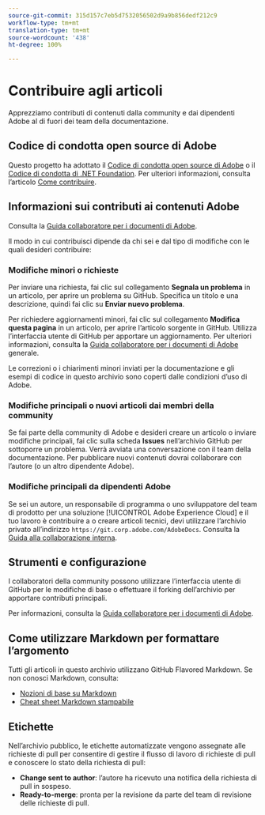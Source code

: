 ```yaml
---
source-git-commit: 315d157c7eb5d7532056502d9a9b856dedf212c9
workflow-type: tm+mt
translation-type: tm+mt
source-wordcount: '438'
ht-degree: 100%

---
```

# Contribuire agli articoli

Apprezziamo contributi di contenuti dalla community e dai dipendenti Adobe al di fuori dei team della documentazione.

## Codice di condotta open source di Adobe

Questo progetto ha adottato il [Codice di condotta open source di Adobe](code-of-conduct.md) o il [Codice di condotta di .NET Foundation](https://dotnetfoundation.org/code-of-conduct). Per ulteriori informazioni, consulta l’articolo [Come contribuire](contributing.md).

## Informazioni sui contributi ai contenuti Adobe

Consulta la [Guida collaboratore per i documenti di Adobe](https://docs.adobe.com/help/en/contributor/contributor-guide/introduction.html).

Il modo in cui contribuisci dipende da chi sei e dal tipo di modifiche con le quali desideri contribuire:

### Modifiche minori o richieste

Per inviare una richiesta, fai clic sul collegamento **Segnala un problema** in un articolo, per aprire un problema su GitHub. Specifica un titolo e una descrizione, quindi fai clic su **Enviar nuevo problema**.

Per richiedere aggiornamenti minori, fai clic sul collegamento **Modifica questa pagina** in un articolo, per aprire l’articolo sorgente in GitHub. Utilizza l’interfaccia utente di GitHub per apportare un aggiornamento. Per ulteriori informazioni, consulta la [Guida collaboratore per i documenti di Adobe](https://docs.adobe.com/help/en/contributor/contributor-guide/introduction.html) generale.

Le correzioni o i chiarimenti minori inviati per la documentazione e gli esempi di codice in questo archivio sono coperti dalle condizioni d’uso di Adobe.

### Modifiche principali o nuovi articoli dai membri della community

Se fai parte della community di Adobe e desideri creare un articolo o inviare modifiche principali, fai clic sulla scheda **Issues** nell’archivio GitHub per sottoporre un problema. Verrà avviata una conversazione con il team della documentazione. Per pubblicare nuovi contenuti dovrai collaborare con l’autore (o un altro dipendente Adobe).

<!--
If you submit a pull request with significant changes to documentation and code examples, you'll see a message in the pull request asking you to submit an online contribution license agreement (CLA). You must complete the online form before we can review your pull request.
-->

### Modifiche principali da dipendenti Adobe

Se sei un autore, un responsabile di programma o uno sviluppatore del team di prodotto per una soluzione [!UICONTROL Adobe Experience Cloud] e il tuo lavoro è contribuire a o creare articoli tecnici, devi utilizzare l’archivio privato all’indirizzo `https://git.corp.adobe.com/AdobeDocs`. Consulta la [Guida alla collaborazione interna](https://docs.adobe.com/content/help/en/collaborative-doc-instructions/collaboration-guide/home.html).

<!--Employees from other parts of the Adobe world should use the public repo for minor updates.-->

## Strumenti e configurazione

I collaboratori della community possono utilizzare l’interfaccia utente di GitHub per le modifiche di base o effettuare il forking dell’archivio per apportare contributi principali.

Per informazioni, consulta la [Guida collaboratore per i documenti di Adobe](https://docs.adobe.com/help/en/contributor/contributor-guide/introduction.html).

## Come utilizzare Markdown per formattare l’argomento

Tutti gli articoli in questo archivio utilizzano GitHub Flavored Markdown. Se non conosci Markdown, consulta:

* [Nozioni di base su Markdown](https://help.github.com/articles/getting-started-with-writing-and-formatting-on-github/)
* [Cheat sheet Markdown stampabile](https://guides.github.com/pdfs/markdown-cheatsheet-online.pdf)

## Etichette

Nell’archivio pubblico, le etichette automatizzate vengono assegnate alle richieste di pull per consentire di gestire il flusso di lavoro di richieste di pull e conoscere lo stato della richiesta di pull:

* **Change sent to author**: l’autore ha ricevuto una notifica della richiesta di pull in sospeso.
* **Ready-to-merge**: pronta per la revisione da parte del team di revisione delle richieste di pull.
